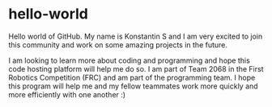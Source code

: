 # hello-world
Hello world of GitHub. My name is Konstantin S and I am very excited to join this community and work on some amazing projects in the future.

I am looking to learn more about coding and programming and hope this code hosting platform will help me do so. I am part of Team 2068 in the First Robotics Competition (FRC) and am part of the programming team. I hope this program will help me and my fellow teammates work more quickly and more efficiently with one another :)
